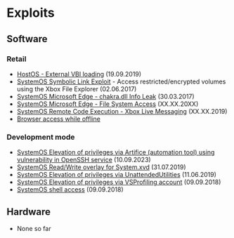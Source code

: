 # Exploits

## Software

### Retail
- [HostOS - External VBI loading](exploits/external-vbi-loading.md) (19.09.2019)
- [SystemOS Symbolic Link Exploit](exploits/file-explorer-symbolic-links.md) - Access restricted/encrypted volumes using the Xbox File Explorer (02.06.2017)
- [SystemOS Microsoft Edge - chakra.dll Info Leak](exploits/ms-edge-exploit-cve-2016-7200.md) (30.03.2017)
- [SystemOS Microsoft Edge - File System Access](exploits/Edge-Browser-File-System-Exposure.md) (XX.XX.20XX)
- [SystemOS Remote Code Execution - Xbox Live Messaging](https://titleos.dev/xploring-xbox/) (XX.XX.2019)
- [Browser access while offline](exploits/browser-access-while-offline.md)

### Development mode
- [SystemOS Elevation of privileges via Artifice (automation tool) using vulnerability in OpenSSH service](exploits/artifice-devmode-elevation.md) (10.09.2023)
- [SystemOS Read/Write overlay for System.xvd](exploits/devmode-systemxvd-read-write.md) (31.07.2019)
- [SystemOS Elevation of privileges via UnattendedUtilities](exploits/devmode-unattended-utilities.md) (11.06.2019)
- [SystemOS Elevation of privileges via VSProfiling account](exploits/devmode-priv-escalation-vsprofiling.md) (09.09.2018)
- [SystemOS shell access](setup-dev-mode.md#using-ssh) (09.09.2018)

## Hardware
- None so far
